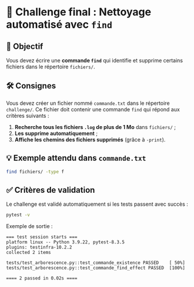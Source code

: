 # 🏁 Challenge final : Nettoyage automatisé avec `find`

## 🎯 Objectif

Vous devez écrire une **commande `find`** qui identifie et supprime certains fichiers dans le répertoire `fichiers/`.

## 🛠️ Consignes

Vous devez créer un fichier nommé `commande.txt` dans le répertoire
`challenge/`. Ce fichier doit contenir une commande `find` qui répond aux
critères suivants :

1. **Recherche tous les fichiers `.log` de plus de 1 Mo** dans `fichiers/` ;
2. **Les supprime automatiquement** ;
3. **Affiche les chemins des fichiers supprimés** (grâce à `-print`).

## 💡 Exemple attendu dans `commande.txt`

```bash
find fichiers/ -type f
```

## ✅ Critères de validation

Le challenge est validé automatiquement si les tests passent avec succès :

```bash
pytest -v
```

Exemple de sortie :

```plaintext
=== test session starts ===
platform linux -- Python 3.9.22, pytest-8.3.5
plugins: testinfra-10.2.2
collected 2 items

tests/test_arborescence.py::test_commande_existence PASSED    [ 50%]
tests/test_arborescence.py::test_commande_find_effect PASSED  [100%]

==== 2 passed in 0.02s ====
```
